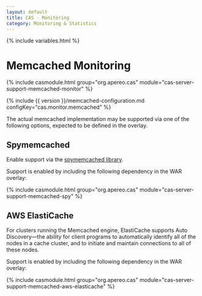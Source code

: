 ```yaml
---
layout: default
title: CAS - Monitoring
category: Monitoring & Statistics
---
```


{% include variables.html %}

# Memcached Monitoring

{% include casmodule.html group="org.apereo.cas" module="cas-server-support-memcached-monitor" %}

{% include {{ version }}/memcached-configuration.md configKey="cas.monitor.memcached" %}

The actual memcached implementation may be supported via one of the following options, expected to be defined in the overlay.

## Spymemcached

Enable support via the [spymemcached library](https://code.google.com/p/spymemcached/). 

Support is enabled by including the following dependency in the WAR overlay:

{% include casmodule.html group="org.apereo.cas" module="cas-server-support-memcached-spy" %}

## AWS ElastiCache

For clusters running the Memcached engine, ElastiCache supports Auto Discovery—the ability 
for client programs to automatically identify all of the nodes in a cache cluster, 
and to initiate and maintain connections to all of these nodes. 

Support is enabled by including the following dependency in the WAR overlay:

{% include casmodule.html group="org.apereo.cas" module="cas-server-support-memcached-aws-elasticache" %}

